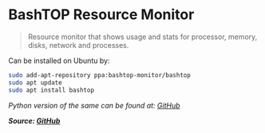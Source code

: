 # BashTOP Resource Monitor

> Resource monitor that shows usage and stats for processor, memory, disks, network and processes.

Can be installed on Ubuntu by:

```bash
sudo add-apt-repository ppa:bashtop-monitor/bashtop
sudo apt update
sudo apt install bashtop
```

_Python version of the same can be found at: [GitHub](https://github.com/aristocratos/bpytop)_

***Source: [GitHub](https://github.com/aristocratos/bashtop)***
